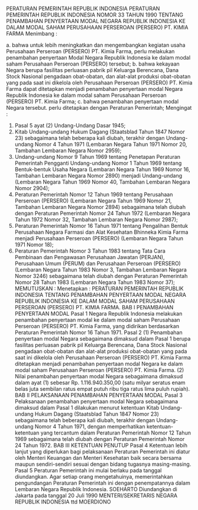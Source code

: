  PERATURAN PEMERINTAH REPUBLIK INDONESIA PERATURAN PEMERINTAH REPUBLIK INDONESIA NOMOR 33 TAHUN 1990 TENTANG PENAMBAHAN PENYERTAAN MODAL NEGARA REPUBLIK INDONESIA KE DALAM MODAL SAHAM PERUSAHAAN PERSEROAN (PERSERO) PT. KIMIA FARMA
Menimbang :

a. bahwa untuk lebih meningkatkan dan mengembangkan kegiatan usaha Perusahaan Perseroan (PERSERO) PT. Kimia Farma, perlu melakukan penambahan penyertaan Modal Negara Republik Indonesia ke dalam modal saham Perusahaan Perseroan (PERSERO) tersebut;
b. bahwa kekayaan Negara berupa fasilitas perluasan pabrik pil Keluarga Berencana, Dana Stock Nasional pengadaan obat-obatan, dan alat-alat produksi obat-obatan yang pada saat ini dikelola oleh Perusahaan Perseroan (PERSERO) PT. Kimia Farma dapat ditetapkan menjadi penambahan penyertaan modal Negara Republik Indonesia ke dalam modal saham Perusahaan Perseroan (PERSERO) PT. Kimia Farma;
c. bahwa penambahan penyertaan modal Negara tersebut. perlu ditetapkan dengan Peraturan Pemerintah;
Mengingat :

1. Pasal 5 ayat (2) Undang-Undang Dasar 1945;
2. Kitab Undang-undang Hukum Dagang (Staatsblad Tahun 1847 Nomor 23) sebagaimana telah beberapa kali diubah, terakhir dengan Undang-undang Nomor 4 Tahun 1971 (Lembaran Negara Tahun 1971 Nomor 20, Tambahan Lembaran Negara Nomor 2959);
3. Undang-undang Nomor 9 Tahun 1969 tentang Penetapan Peraturan Pemerintah Pengganti Undang-undang Nomor 1 Tahun 1969 tentang Bentuk-bentuk Usaha Negara (Lembaran Negara Tahun 1969 Nomor 16, Tambahan Lembaran Negara Nomor 2890) menjadi Undang-undang (Lembaran Negara Tahun 1969 Nomor 40, Tambahan Lembaran Negara Nomor 2904);
4. Peraturan Pemerintah Nomor 12 Tahun 1969 tentang Perusahaan Perseroan (PERSERO) (Lembaran Negara Tahun 1969 Nomor 21, Tambahan Lembaran Negara Nomor 2894) sebagaimana telah diubah dengan Peraturan Pemerintah Nomor 24 Tahun 1972 (Lembaran Negara Tahun 1972 Nomor 32, Tambahan Lembaran Negara Nomor 2987);
5. Peraturan Pemerintah Nomor 16 Tahun 1971 tentang Pengalihan Bentuk Perusahaan Negara Farmasi dan Alat Kesehatan Bhinneka Kimia Farma menjadi Perusahaan Perseroan (PERSERO) (Lembaran Negara Tahun 1971 Nomor 18);
6. Peraturan Pemerintah Nomor 3 Tahun 1983 tentang Tata Cara Pembinaan dan Pengawasan Perusahaan Jawatan (PERJAN), Perusahaan Umum (PERUM) dan Perusahaan Perseroan (PERSERO) (Lembaran Negara Tahun 1983 Nomor 3, Tambahan Lembaran Negara Nomor 3246) sebagaimana telah diubah dengan Peraturan Pemerintah Nomor 28 Tahun 1983 (Lembaran Negara Tahun 1983 Nomor 37);
MEMUTUSKAN :
 Menetapkan : PERATURAN PEMERINTAH REPUBLIK INDONESIA TENTANG PENAMBAHAN PENYERTAAN MODAL NEGARA REPUBLIK INDONESIA KE DALAM MODAL SAHAM PERUSAHAAN PERSEROAN (PERSERO) PT. KIMIA FARMA.
BAB I PENAMBAHAN PENYERTAAN MODAL
Pasal 1
Negara Republik Indonesia melakukan penambahan penyertaan modal ke dalam modal saham Perusahaan Perseroan (PERSERO) PT. Kimia Farma, yang didirikan berdasarkan Peraturan Pemerintah Nomor 16 Tahun 1971.
Pasal 2
(1) Penambahan penyertaan modal Negara sebagaimana dimaksud dalam Pasal 1 berupa fasilitas perluasan pabrik pil Keluarga Berencana, Dana Stock Nasional pengadaan obat-obatan dan alat-alat produksi obat-obatan yang pada saat ini dikelola oleh Perusahaan Perseroan (PERSERO) PT. Kimia Farma ditetapkan menjadi penambahan penyertaan modal Negara ke dalam modal saham Perusahaan Perseroan (PERSERO) PT. Kimia Farma.
(2) Nilai penambahan penyertaan modal Negara sebagaimana dimaksud dalam ayat (1) sebesar Rp. 1.116.940.350,00 (satu milyar seratus enam belas juta sembilan ratus empat putuh ribu tiga ratus lima puluh rupiah).
BAB II PELAKSANAAN PENAMBAHAN PENYERTAAN MODAL
Pasal 3
Pelaksanaan penambahan penyertaan modal Negara sebagaimana dimaksud dalam Pasal 1 dilakukan menurut ketentuan Kitab Undang-undang Hukum Dagang (Staatsblad Tahun 1847 Nomor 23) sebagaimana telah beberapa kali diubah, terakhir dengan Undang-undang Nomor 4 Tahun 1971, dengan memperhatikan ketentuan-ketentuan yang tercantum dalam Peraturan Pemerintah Nomor 12 Tahun 1969 sebagaimana telah diubah dengan Peraturan Pemerintah Nomor 24 Tahun 1972.
BAB III KETENTUAN PENUTUP
Pasal 4
Ketentuan lebih lanjut yang diperlukan bagi pelaksanaan Peraturan Pemerintah ini diatur oleh Menteri Keuangan dan Menteri Kesehatan baik secara bersama maupun sendiri-sendiri sesuai dengan bidang tugasnya masing-masing.
Pasal 5
Peraturan Pemerintah ini mulai berlaku pada tanggal diundangkan. Agar setiap orang mengetahuinya, memerintahkan pengundangan Peraturan Pemerintah ini dengan penempatannya dalam Lembaran Negara Republik Indonesia. SOEHARTO Diundangkan di Jakarta pada tanggal 20 Juli 1990 MENTERI/SEKRETARIS NEGARA REPUBLIK INDONESIA ttd MOERDIONO